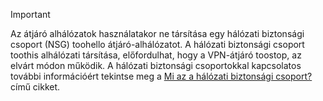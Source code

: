 > [!IMPORTANT]
> Az átjáró alhálózatok használatakor ne társítása egy hálózati biztonsági csoport (NSG) toohello átjáró-alhálózatot. A hálózati biztonsági csoport toothis alhálózati társítása, előfordulhat, hogy a VPN-átjáró toostop, az elvárt módon működik. A hálózati biztonsági csoportokkal kapcsolatos további információért tekintse meg a [Mi az a hálózati biztonsági csoport?](../articles/virtual-network/virtual-networks-nsg.md) című cikket.
> 
> 

